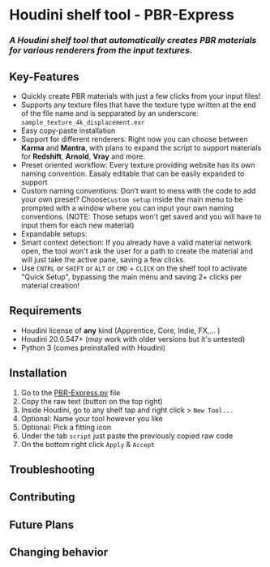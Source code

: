 # Houdini shelf tool - PBR-Express
### _A Houdini shelf tool that automatically creates PBR materials for various renderers from the input textures._ 


## Key-Features
* Quickly create PBR materials with just a few clicks from your input files!
* Supports any texture files that have the texture type written at the end of the file name and is sepparated by an underscore: `sample_texture_4k_displacement.exr`
* Easy copy-paste installation
* Support for different renderers: Right now you can choose between **Karma** and **Mantra**, with plans to expand the script to support materials for **Redshift**, **Arnold**, **Vray** and more.
* Preset oriented workflow: Every texture providing website has its own naming convention. Easaly editable that can be easily expanded to support   
* Custom naming conventions: Don’t want to mess with the code to add your own preset? Choose`Custom setup` inside the main menu to be prompted with a window where you can input your own naming conventions.     (NOTE: Those setups won't get saved and you will have to input them for each new material)
* Expandable setups:
* Smart context detection: If you already have a valid material network open, the tool won't ask the user for a path to create the material and will just take the active pane, saving a few clicks. 
* Use `CNTRL` or `SHIFT` or `ALT` or `CMD` + `CLICK` on the shelf tool to activate "Quick Setup", bypassing the main menu and saving 2+ clicks per material creation! 

## Requirements
* Houdini license of **any** kind (Apprentice, Core, Indie, FX,... )
* Houdini 20.0.547+ (_may_ work with older versions but it's untested)
* Python 3 (comes preinstalled with Houdini)

## Installation
1) Go to the [PBR-Express.py](PBR-Express.py) file
2) Copy the raw text (button on the top right)
3) Inside Houdini, go to any shelf tap and right click > `New Tool... `
4) Optional: Name your tool however you like
5) Optional: Pick a fitting icon
6) Under the tab `script` just paste the previously copied raw code
7) On the bottom right click `Apply` & `Accept`

## Troubleshooting

## Contributing

## Future Plans

## Changing behavior


